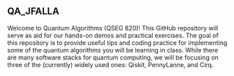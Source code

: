 ## QA_JFALLA
Welcome to Quantum Algorithms (QSEG 820)! This GitHub repository will serve as aid for our hands-on demos and practical exercises. The goal of this repository is to provide useful tips and coding practice for implementing some of the quantum algorithms you will be learning in class. While there are many software stacks for quantum computing, we will be focusing on three of the (currently) widely used ones: Qiskit, PennyLanne, and Cirq.
